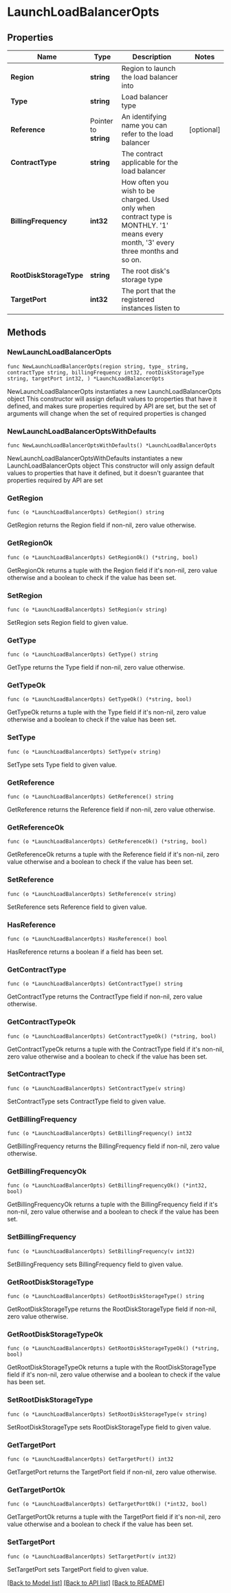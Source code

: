 # LaunchLoadBalancerOpts

## Properties

Name | Type | Description | Notes
------------ | ------------- | ------------- | -------------
**Region** | **string** | Region to launch the load balancer into | 
**Type** | **string** | Load balancer type | 
**Reference** | Pointer to **string** | An identifying name you can refer to the load balancer | [optional] 
**ContractType** | **string** | The contract applicable for the load balancer | 
**BillingFrequency** | **int32** | How often you wish to be charged. Used only when contract type is MONTHLY. &#39;1&#39; means every month, &#39;3&#39; every three months and so on. | 
**RootDiskStorageType** | **string** | The root disk&#39;s storage type | 
**TargetPort** | **int32** | The port that the registered instances listen to | 

## Methods

### NewLaunchLoadBalancerOpts

`func NewLaunchLoadBalancerOpts(region string, type_ string, contractType string, billingFrequency int32, rootDiskStorageType string, targetPort int32, ) *LaunchLoadBalancerOpts`

NewLaunchLoadBalancerOpts instantiates a new LaunchLoadBalancerOpts object
This constructor will assign default values to properties that have it defined,
and makes sure properties required by API are set, but the set of arguments
will change when the set of required properties is changed

### NewLaunchLoadBalancerOptsWithDefaults

`func NewLaunchLoadBalancerOptsWithDefaults() *LaunchLoadBalancerOpts`

NewLaunchLoadBalancerOptsWithDefaults instantiates a new LaunchLoadBalancerOpts object
This constructor will only assign default values to properties that have it defined,
but it doesn't guarantee that properties required by API are set

### GetRegion

`func (o *LaunchLoadBalancerOpts) GetRegion() string`

GetRegion returns the Region field if non-nil, zero value otherwise.

### GetRegionOk

`func (o *LaunchLoadBalancerOpts) GetRegionOk() (*string, bool)`

GetRegionOk returns a tuple with the Region field if it's non-nil, zero value otherwise
and a boolean to check if the value has been set.

### SetRegion

`func (o *LaunchLoadBalancerOpts) SetRegion(v string)`

SetRegion sets Region field to given value.


### GetType

`func (o *LaunchLoadBalancerOpts) GetType() string`

GetType returns the Type field if non-nil, zero value otherwise.

### GetTypeOk

`func (o *LaunchLoadBalancerOpts) GetTypeOk() (*string, bool)`

GetTypeOk returns a tuple with the Type field if it's non-nil, zero value otherwise
and a boolean to check if the value has been set.

### SetType

`func (o *LaunchLoadBalancerOpts) SetType(v string)`

SetType sets Type field to given value.


### GetReference

`func (o *LaunchLoadBalancerOpts) GetReference() string`

GetReference returns the Reference field if non-nil, zero value otherwise.

### GetReferenceOk

`func (o *LaunchLoadBalancerOpts) GetReferenceOk() (*string, bool)`

GetReferenceOk returns a tuple with the Reference field if it's non-nil, zero value otherwise
and a boolean to check if the value has been set.

### SetReference

`func (o *LaunchLoadBalancerOpts) SetReference(v string)`

SetReference sets Reference field to given value.

### HasReference

`func (o *LaunchLoadBalancerOpts) HasReference() bool`

HasReference returns a boolean if a field has been set.

### GetContractType

`func (o *LaunchLoadBalancerOpts) GetContractType() string`

GetContractType returns the ContractType field if non-nil, zero value otherwise.

### GetContractTypeOk

`func (o *LaunchLoadBalancerOpts) GetContractTypeOk() (*string, bool)`

GetContractTypeOk returns a tuple with the ContractType field if it's non-nil, zero value otherwise
and a boolean to check if the value has been set.

### SetContractType

`func (o *LaunchLoadBalancerOpts) SetContractType(v string)`

SetContractType sets ContractType field to given value.


### GetBillingFrequency

`func (o *LaunchLoadBalancerOpts) GetBillingFrequency() int32`

GetBillingFrequency returns the BillingFrequency field if non-nil, zero value otherwise.

### GetBillingFrequencyOk

`func (o *LaunchLoadBalancerOpts) GetBillingFrequencyOk() (*int32, bool)`

GetBillingFrequencyOk returns a tuple with the BillingFrequency field if it's non-nil, zero value otherwise
and a boolean to check if the value has been set.

### SetBillingFrequency

`func (o *LaunchLoadBalancerOpts) SetBillingFrequency(v int32)`

SetBillingFrequency sets BillingFrequency field to given value.


### GetRootDiskStorageType

`func (o *LaunchLoadBalancerOpts) GetRootDiskStorageType() string`

GetRootDiskStorageType returns the RootDiskStorageType field if non-nil, zero value otherwise.

### GetRootDiskStorageTypeOk

`func (o *LaunchLoadBalancerOpts) GetRootDiskStorageTypeOk() (*string, bool)`

GetRootDiskStorageTypeOk returns a tuple with the RootDiskStorageType field if it's non-nil, zero value otherwise
and a boolean to check if the value has been set.

### SetRootDiskStorageType

`func (o *LaunchLoadBalancerOpts) SetRootDiskStorageType(v string)`

SetRootDiskStorageType sets RootDiskStorageType field to given value.


### GetTargetPort

`func (o *LaunchLoadBalancerOpts) GetTargetPort() int32`

GetTargetPort returns the TargetPort field if non-nil, zero value otherwise.

### GetTargetPortOk

`func (o *LaunchLoadBalancerOpts) GetTargetPortOk() (*int32, bool)`

GetTargetPortOk returns a tuple with the TargetPort field if it's non-nil, zero value otherwise
and a boolean to check if the value has been set.

### SetTargetPort

`func (o *LaunchLoadBalancerOpts) SetTargetPort(v int32)`

SetTargetPort sets TargetPort field to given value.



[[Back to Model list]](../README.md#documentation-for-models) [[Back to API list]](../README.md#documentation-for-api-endpoints) [[Back to README]](../README.md)


